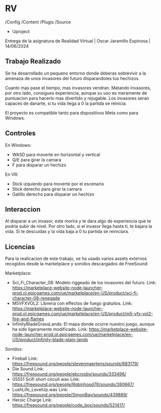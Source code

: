 # RV

/Config
/Content
/Plugis
/Source
* Uproject

Entrega de la asignatura de Realidad Virtual |
Oscar Jaramillo Espinosa |
14/06/2024


Trabajo Realizado
------------------------------------------------------
Se ha desarrollado un pequeno entorno donde deberas sobrevivir a la amenaza de unos invasores del futuro disparandoles tus hechizos. 

Cuanto mas pase el tiempo, mas invasores vendran. Matando invasores, por otro lado, consigues experiencia, aunque su uso es meramente de puntuacion para hacerlo mas divertido y rejugable. Los invasores seran capaces de danarte, si tu vida llega a 0 la partida se reinicia.

El proyecto es compatible tanto para dispositivos Meta como para Windows.


Controles
------------------------------------------------------
En Windows:
  - WASD para moverte en horizontal y vertical
  - Q/E para girar la camara
  - F para disparar un hechizo

En VR:
  - Stick izquierdo para moverte por el escenario
  - Stick derecho para girar la camara
  - Gatillo derecho para disparar un hechizo


Interaccion
------------------------------------------------------
Al disparar a un invasor, este morira y te dara algo de experiencia que te podria subir de nivel. Por otro lado, si el invasor llega hasta ti, te bajara la vida. Si te descuidas y la vida baja a 0 tu partida se reiniciara.


Licencias
------------------------------------------------------
Para la realicacion de este trabajo, se ha usado varios assets externos recogidos desde la marketplace y sonidos descargados de FreeSound:

Marketplace:
  - Sci_Fi_Character_08: Modelo riggeado de los invasores del futuro.
          Link: https://marketplace-website-node-launcher-prod.ol.epicgames.com/ue/marketplace/en-US/product/sci-fi-character-08-renegade
  - M5VFXVOL2: Libreria con effectos de fuego gratuitos.
          Link: https://marketplace-website-node-launcher-prod.ol.epicgames.com/ue/marketplace/en-US/product/m5-vfx-vol2-fire-and-flames
  - InfinityBladeGrassLands: El mapa donde ocurre nuestro juego, aunque ha sido ligeramente modificado.
          Link: https://marketplace-website-node-launcher-prod.ol.epicgames.com/ue/marketplace/en-US/product/infinity-blade-plain-lands

Sonidos:
  - Fireball
          Link: https://freesound.org/people/stevenmaertens/sounds/683179/
  - Die Sound
          Link: https://freesound.org/people/ebcrosby/sounds/333496/
  - 05551 Scifi short circuit.wav
          Link: https://freesound.org/people/Robinhood76/sounds/260667/
  - LushLife_LevelUp.wav
          Link: https://freesound.org/people/SimonBay/sounds/439889/
  - Heroic Charge
          Link: https://freesound.org/people/code_box/sounds/521417/
    
